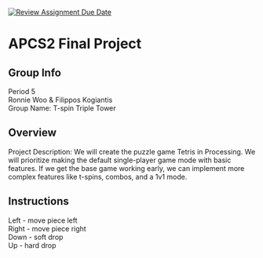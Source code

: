 [![Review Assignment Due Date](https://classroom.github.com/assets/deadline-readme-button-24ddc0f5d75046c5622901739e7c5dd533143b0c8e959d652212380cedb1ea36.svg)](https://classroom.github.com/a/syDSSnTt)
# APCS2 Final Project
## Group Info
Period 5 <br />
Ronnie Woo & Filippos Kogiantis <br />
Group Name: T-spin Triple Tower <br />
## Overview
Project Description: We will create the puzzle game Tetris in Processing. We will prioritize making the default single-player game mode with basic features. If we get the base game working early, we can implement more complex features like t-spins, combos, and a 1v1 mode.
## Instructions
Left - move piece left <br />
Right - move piece right <br />
Down - soft drop <br />
Up - hard drop <br />